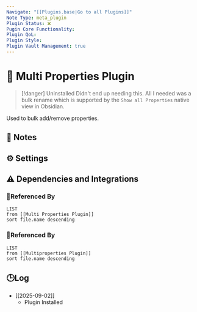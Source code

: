 ```yaml
---
Navigate: "[[Plugins.base|Go to all Plugins]]"
Note Type: meta_plugin
Plugin Status: ❌
Pugin Core Functionality:
Plugin QoL:
Plugin Style:
Plugin Vault Management: true
---
```

# 🔌 Multi Properties Plugin

> [!danger] Uninstalled
> Didn't end up needing this. All I needed was a bulk rename which is supported by the `Show all Properties` native view in Obsidian.

Used to bulk add/remove properties.

## 📝 Notes

## ⚙️ Settings

## ⚠️ Dependencies and Integrations

### 🔗Referenced By

```dataview
LIST
from [[Multi Properties Plugin]]
sort file.name descending
```

### 🔗Referenced By

```dataview
LIST
from [[Multiproperties Plugin]]
sort file.name descending
```

## 🕒Log

- [[2025-09-02]]
	- Plugin Installed
